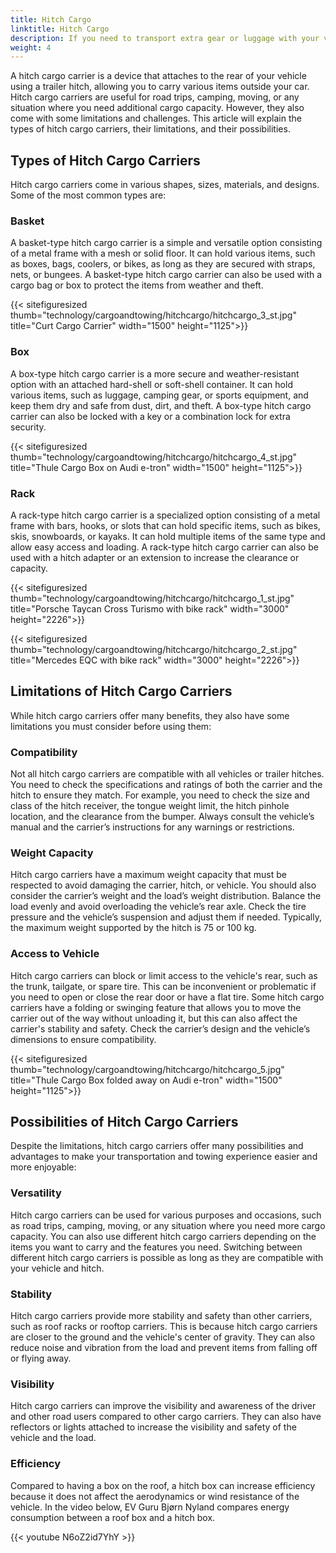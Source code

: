 ```yaml
---
title: Hitch Cargo
linktitle: Hitch Cargo
description: If you need to transport extra gear or luggage with your vehicle but don't have enough space inside or on the roof, consider using a hitch cargo carrier.
weight: 4
---
```

<!-- markdownlint-disable MD033 -->

A hitch cargo carrier is a device that attaches to the rear of your vehicle using a trailer hitch, allowing you to carry various items outside your car. Hitch cargo carriers are useful for road trips, camping, moving, or any situation where you need additional cargo capacity. However, they also come with some limitations and challenges. This article will explain the types of hitch cargo carriers, their limitations, and their possibilities.

## Types of Hitch Cargo Carriers

Hitch cargo carriers come in various shapes, sizes, materials, and designs. Some of the most common types are:

### Basket

A basket-type hitch cargo carrier is a simple and versatile option consisting of a metal frame with a mesh or solid floor. It can hold various items, such as boxes, bags, coolers, or bikes, as long as they are secured with straps, nets, or bungees. A basket-type hitch cargo carrier can also be used with a cargo bag or box to protect the items from weather and theft.

{{< sitefiguresized thumb="technology/cargoandtowing/hitchcargo/hitchcargo_3_st.jpg" title="Curt Cargo Carrier" width="1500" height="1125">}}

### Box

A box-type hitch cargo carrier is a more secure and weather-resistant option with an attached hard-shell or soft-shell container. It can hold various items, such as luggage, camping gear, or sports equipment, and keep them dry and safe from dust, dirt, and theft. A box-type hitch cargo carrier can also be locked with a key or a combination lock for extra security.

{{< sitefiguresized thumb="technology/cargoandtowing/hitchcargo/hitchcargo_4_st.jpg" title="Thule Cargo Box on Audi e-tron" width="1500" height="1125">}}

### Rack

A rack-type hitch cargo carrier is a specialized option consisting of a metal frame with bars, hooks, or slots that can hold specific items, such as bikes, skis, snowboards, or kayaks. It can hold multiple items of the same type and allow easy access and loading. A rack-type hitch cargo carrier can also be used with a hitch adapter or an extension to increase the clearance or capacity.

{{< sitefiguresized thumb="technology/cargoandtowing/hitchcargo/hitchcargo_1_st.jpg" title="Porsche Taycan Cross Turismo with bike rack" width="3000" height="2226">}}

{{< sitefiguresized thumb="technology/cargoandtowing/hitchcargo/hitchcargo_2_st.jpg" title="Mercedes EQC with bike rack" width="3000" height="2226">}}

## Limitations of Hitch Cargo Carriers

While hitch cargo carriers offer many benefits, they also have some limitations you must consider before using them:

### Compatibility

Not all hitch cargo carriers are compatible with all vehicles or trailer hitches. You need to check the specifications and ratings of both the carrier and the hitch to ensure they match. For example, you need to check the size and class of the hitch receiver, the tongue weight limit, the hitch pinhole location, and the clearance from the bumper. Always consult the vehicle’s manual and the carrier’s instructions for any warnings or restrictions.

### Weight Capacity

Hitch cargo carriers have a maximum weight capacity that must be respected to avoid damaging the carrier, hitch, or vehicle. You should also consider the carrier’s weight and the load’s weight distribution. Balance the load evenly and avoid overloading the vehicle’s rear axle. Check the tire pressure and the vehicle’s suspension and adjust them if needed. Typically, the maximum weight supported by the hitch is 75 or 100 kg.

### Access to Vehicle

Hitch cargo carriers can block or limit access to the vehicle's rear, such as the trunk, tailgate, or spare tire. This can be inconvenient or problematic if you need to open or close the rear door or have a flat tire. Some hitch cargo carriers have a folding or swinging feature that allows you to move the carrier out of the way without unloading it, but this can also affect the carrier's stability and safety. Check the carrier’s design and the vehicle’s dimensions to ensure compatibility.

{{< sitefiguresized thumb="technology/cargoandtowing/hitchcargo/hitchcargo_5.jpg" title="Thule Cargo Box folded away on Audi e-tron" width="1500" height="1125">}}

## Possibilities of Hitch Cargo Carriers

Despite the limitations, hitch cargo carriers offer many possibilities and advantages to make your transportation and towing experience easier and more enjoyable:

### Versatility

Hitch cargo carriers can be used for various purposes and occasions, such as road trips, camping, moving, or any situation where you need more cargo capacity. You can also use different hitch cargo carriers depending on the items you want to carry and the features you need. Switching between different hitch cargo carriers is possible as long as they are compatible with your vehicle and hitch.

### Stability

Hitch cargo carriers provide more stability and safety than other carriers, such as roof racks or rooftop carriers. This is because hitch cargo carriers are closer to the ground and the vehicle's center of gravity. They can also reduce noise and vibration from the load and prevent items from falling off or flying away.

### Visibility

Hitch cargo carriers can improve the visibility and awareness of the driver and other road users compared to other cargo carriers. They can also have reflectors or lights attached to increase the visibility and safety of the vehicle and the load.

### Efficiency

Compared to having a box on the roof, a hitch box can increase efficiency because it does not affect the aerodynamics or wind resistance of the vehicle. In the video below, EV Guru Bjørn Nyland compares energy consumption between a roof box and a hitch box.

{{< youtube N6oZ2id7YhY >}}
